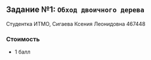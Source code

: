 ## Задание №1: `Обход двоичного дерева`
Студентка ИТМО, Сигаева Ксения Леонидовна 467448

### Стоимость
- 1 балл
